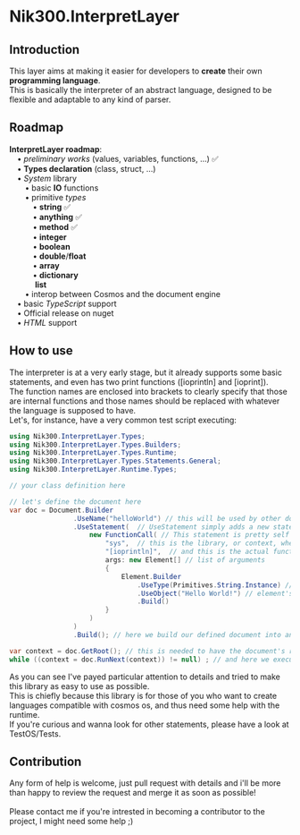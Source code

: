 # Nik300.InterpretLayer
## Introduction
This layer aims at making it easier for developers to <b>create</b> their own <b>programming language</b>. <br/>
This is basically the interpreter of an abstract language, designed to be flexible and adaptable to any kind of parser.

## Roadmap
<b>InterpretLayer roadmap</b>:<br/>
&emsp;• <i>preliminary works</i> (values, variables, functions, ...) ✅<br/>
&emsp;• <b>Types declaration</b> (class, struct, ...)<br/>
&emsp;• <i>System</i> library <br/>
&emsp;&emsp;• basic <b>IO</b> functions<br/>
&emsp;&emsp;• primitive <i>types</i><br/>
&emsp;&emsp;&emsp;• <b>string</b> ✅<br/>
&emsp;&emsp;&emsp;• <b>anything</b> ✅<br/>
&emsp;&emsp;&emsp;• <b>method</b> ✅<br/>
&emsp;&emsp;&emsp;• <b>integer</b><br/>
&emsp;&emsp;&emsp;• <b>boolean</b><br/>
&emsp;&emsp;&emsp;• <b>double</b>/<b>float</b><br/>
&emsp;&emsp;&emsp;• <b>array</b><br/>
&emsp;&emsp;&emsp;• <b>dictionary</b><br/>
&emsp;&emsp;&emsp; <b>list</b><br/>
&emsp;&emsp;• interop between Cosmos and the document engine<br/>
&emsp;• basic <i>TypeScript</i> support<br/>
&emsp;• Official release on nuget<br/>
&emsp;• <i>HTML</i> support<br/>

## How to use
The interpreter is at a very early stage, but it already supports some basic statements, and even has two print functions ([ioprintln] and [ioprint]).<br/>
The function names are enclosed into brackets to clearly specify that those are internal functions and those names should be replaced with whatever the language is supposed to have.<br/>
Let's, for instance, have a very common test script executing:
```C#
using Nik300.InterpretLayer.Types;
using Nik300.InterpretLayer.Types.Builders;
using Nik300.InterpretLayer.Types.Runtime;
using Nik300.InterpretLayer.Types.Statements.General;
using Nik300.InterpretLayer.Runtime.Types;

// your class definition here

// let's define the document here
var doc = Document.Builder
                .UseName("helloWorld") // this will be used by other documents to reference to exported types
                .UseStatement(  // UseStatement simply adds a new statement to the current document
                    new FunctionCall( // This statement is pretty self explainatory, it's used to call a function
                        "sys",  // this is the library, or context, where to look for the function
                        "[ioprintln]",  // and this is the actual function name
                        args: new Element[] // list of arguments
                        {
                            Element.Builder
                                .UseType(Primitives.String.Instance) // type of the element
                                .UseObject("Hello World!") // element's object
                                .Build()
                        }
                    )
                )
                .Build(); // here we build our defined document into an actual document

var context = doc.GetRoot(); // this is needed to have the document's root to execute
while ((context = doc.RunNext(context)) != null) ; // and here we execute the document until no other statement is left
```
As you can see I've payed particular attention to details and tried to make this library as easy to use as possible.<br/>
This is chiefly because this library is for those of you who want to create languages compatible with cosmos os, and thus need some help with the runtime.<br/>
If you're curious and wanna look for other statements, please have a look at TestOS/Tests.

## Contribution
Any form of help is welcome, just pull request with details and i'll be more than happy to review the request and merge it as soon as possible! <br/><br/>
Please contact me if you're intrested in becoming a contributor to the project, I might need some help ;)
